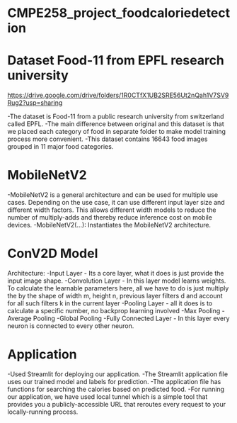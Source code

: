 # CMPE258_project_foodcaloriedetection

# Dataset Food-11 from EPFL research university
https://drive.google.com/drive/folders/1R0CTfX1UB2SRE56Ut2nQah1V7SV9Rug2?usp=sharing

-The dataset is Food-11 from a public research university from switzerland called EPFL.
-The main difference between original and this dataset is that we placed each category of food in separate folder to make model training process more convenient.
-This dataset contains 16643 food images grouped in 11 major food categories.

# MobileNetV2
-MobileNetV2 is a general architecture and can be used for multiple use cases. Depending on the use case, it can use different input layer size and different width factors. This allows different width models to reduce the number of multiply-adds and thereby reduce inference cost on mobile devices.
-MobileNetV2(...): Instantiates the MobileNetV2 architecture.

# ConV2D Model
Architecture:
-Input Layer - Its a core layer, what it does is just provide the input image shape.
-Convolution Layer - In this layer model learns weights. To calculate the learnable parameters here, all we have to do is just multiply the by       the shape of width m, height n, previous layer filters d and account for all such filters k in the current layer
-Pooling Layer - all it does is to calculate a specific number, no backprop learning involved
    -Max Pooling
    -Average Pooling
    -Global Pooling
-Fully Connected Layer - In this layer every neuron is connected to every other neuron.

# Application
-Used Streamlit for deploying our application.
-The Streamlit application file uses our trained model and labels for prediction.
-The application file has functions for searching the calories based on predicted food.
-For running our application, we have used local tunnel which is a simple tool that provides you a publicly-accessible URL that reroutes every request to your locally-running process.
